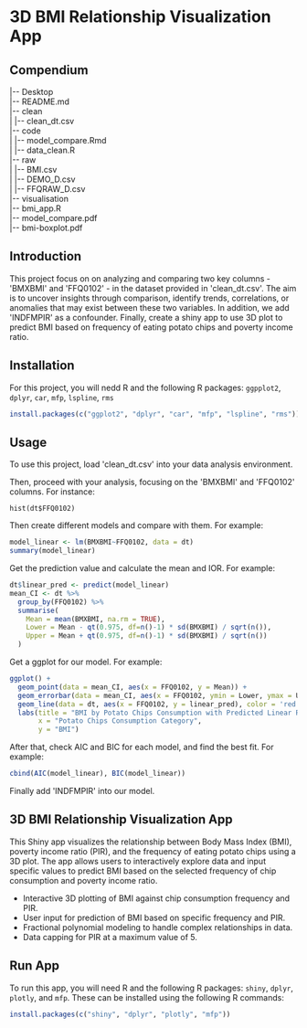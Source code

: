 # 3D BMI Relationship Visualization App

## Compendium
|-- Desktop       <br />
    |-- README.md <br />
    |-- clean <br />
    |   |-- clean_dt.csv <br />
    |-- code <br />
    |   |-- model_compare.Rmd <br />
    |   |-- data_clean.R <br />
    |-- raw <br />
    |   |-- BMI.csv <br />
    |   |-- DEMO_D.csv <br />
    |   |-- FFQRAW_D.csv <br />
    |-- visualisation <br />
        |-- bmi_app.R <br />
        |-- model_compare.pdf <br />
        |-- bmi-boxplot.pdf <br />

## Introduction
This project focus on on analyzing and comparing two key columns - 'BMXBMI' and 'FFQ0102' - in the dataset provided in 'clean_dt.csv'. 
The aim is to uncover insights through comparison, identify trends, correlations, or anomalies that may exist between these two variables.
In addition, we add 'INDFMPIR' as a confounder. Finally, create a shiny app to use 3D plot to predict BMI based on frequency of eating potato chips and poverty income ratio.

## Installation
For this project, you will nedd R and the following R packages: `ggpplot2`, `dplyr`, `car`, `mfp`, `lspline`, `rms`

```R
install.packages(c("ggplot2", "dplyr", "car", "mfp", "lspline", "rms"))
```

## Usage
To use this project, load 'clean_dt.csv' into your data analysis environment. 

Then, proceed with your analysis, focusing on the 'BMXBMI' and 'FFQ0102' columns. For instance:
```
hist(dt$FFQ0102)

```
Then create different models and compare with them. For example:
```R
model_linear <- lm(BMXBMI~FFQ0102, data = dt)
summary(model_linear)
```

Get the prediction value and calculate the mean and IOR. For example:
```R
dt$linear_pred <- predict(model_linear)
mean_CI <- dt %>%
  group_by(FFQ0102) %>%
  summarise(
    Mean = mean(BMXBMI, na.rm = TRUE),
    Lower = Mean - qt(0.975, df=n()-1) * sd(BMXBMI) / sqrt(n()),
    Upper = Mean + qt(0.975, df=n()-1) * sd(BMXBMI) / sqrt(n())
  )
```

Get a ggplot for our model. For example:
```R
ggplot() +
  geom_point(data = mean_CI, aes(x = FFQ0102, y = Mean)) +
  geom_errorbar(data = mean_CI, aes(x = FFQ0102, ymin = Lower, ymax = Upper), width = 0.2) +
  geom_line(data = dt, aes(x = FFQ0102, y = linear_pred), color = 'red') +
  labs(title = "BMI by Potato Chips Consumption with Predicted Linear Relationship",
       x = "Potato Chips Consumption Category",
       y = "BMI") 
```
After that, check AIC and BIC for each model, and find the best fit. For example:
```R
cbind(AIC(model_linear), BIC(model_linear))
```

Finally add 'INDFMPIR' into our model.

## 3D BMI Relationship Visualization App
This Shiny app visualizes the relationship between Body Mass Index (BMI), poverty income ratio (PIR), and the frequency of eating potato chips using a 3D plot. The app allows users to interactively explore data and input specific values to predict BMI based on the selected frequency of chip consumption and poverty income ratio.

- Interactive 3D plotting of BMI against chip consumption frequency and PIR.
- User input for prediction of BMI based on specific frequency and PIR.
- Fractional polynomial modeling to handle complex relationships in data.
- Data capping for PIR at a maximum value of 5.

## Run App
To run this app, you will need R and the following R packages: `shiny`, `dplyr`, `plotly`, and `mfp`. These can be installed using the following R commands:

```R
install.packages(c("shiny", "dplyr", "plotly", "mfp"))
```


